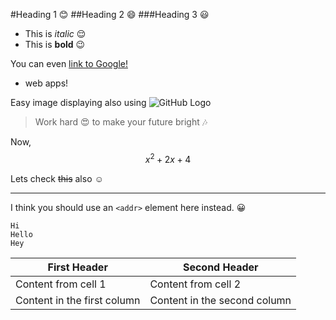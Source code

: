 #Heading 1 :blush:
##Heading 2 :smile:
###Heading 3 :smiley:

- This is *italic* :relieved:
- This is **bold** :wink:

 You can even [link to Google!](http://google.com)
 * web apps!

Easy image displaying also using ![GitHub Logo](/images/logo.png)


> Work hard :heart_eyes:
> to make your future bright :notes: 

Now, $$x^2+2x+4$$

Lets check ~~this~~ also :relaxed:

---

I think you should use an
`<addr>` element here instead. :grinning:
``` 
Hi
Hello
Hey
```

First Header | Second Header
------------ | -------------
Content from cell 1 | Content from cell 2
Content in the first column | Content in the second column


